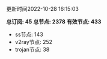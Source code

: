 更新时间2022-10-28 16:15:03

**总订阅: 45**
**总节点: 2378**
**有效节点: 433**
- ss节点: 143
- v2ray节点: 252
- trojan节点: 38
